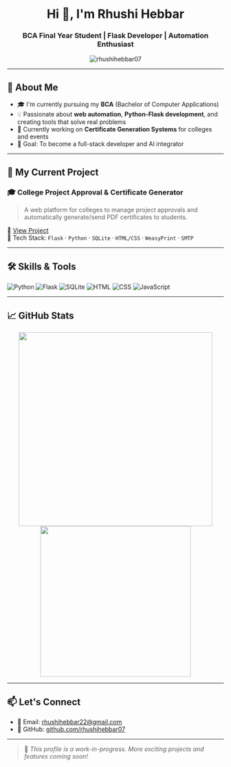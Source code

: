 <h1 align="center">Hi 👋, I'm Rhushi Hebbar</h1>
<h3 align="center">BCA Final Year Student | Flask Developer | Automation Enthusiast</h3>

<p align="center">
  <img src="https://komarev.com/ghpvc/?username=rhushihebbar07&label=Profile%20views&color=0e75b6&style=flat" alt="rhushihebbar07" />
</p>

---

## 💼 About Me

- 🎓 I'm currently pursuing my **BCA** (Bachelor of Computer Applications)
- 💡 Passionate about **web automation**, **Python-Flask development**, and creating tools that solve real problems
- 📄 Currently working on **Certificate Generation Systems** for colleges and events
- 🎯 Goal: To become a full-stack developer and AI integrator

---

## 🚀 My Current Project

### 🎓 College Project Approval & Certificate Generator

> A web platform for colleges to manage project approvals and automatically generate/send PDF certificates to students.

🔗 [View Project](https://github.com/rhushihebbar07/officialwebpage)  
📌 Tech Stack: `Flask` · `Python` · `SQLite` · `HTML/CSS` · `WeasyPrint` · `SMTP`

---

## 🛠️ Skills & Tools

![Python](https://img.shields.io/badge/Python-3.11-blue)
![Flask](https://img.shields.io/badge/Flask-Web%20Framework-black)
![SQLite](https://img.shields.io/badge/SQLite-003B57?logo=sqlite&logoColor=white)
![HTML](https://img.shields.io/badge/HTML5-E34F26?logo=html5&logoColor=white)
![CSS](https://img.shields.io/badge/CSS3-1572B6?logo=css3&logoColor=white)
![JavaScript](https://img.shields.io/badge/JavaScript-F7DF1E?logo=javascript&logoColor=black)

---

## 📈 GitHub Stats

<p align="center">
  <img src="https://github-readme-stats.vercel.app/api?username=rhushihebbar07&show_icons=true&theme=github_dark" width="450"/>
  <img src="https://github-readme-stats.vercel.app/api/top-langs/?username=rhushihebbar07&layout=compact&theme=github_dark" width="350"/>
</p>

---

## 📫 Let's Connect

- 📧 Email: [rhushihebbar22@gmail.com](mailto:rhushihebbar22@gmail.com)
- 🔗 GitHub: [github.com/rhushihebbar07](https://github.com/rhushihebbar07)

---

> 📝 *This profile is a work-in-progress. More exciting projects and features coming soon!*
